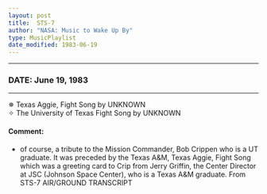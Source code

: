```yaml
---
layout: post
title:  STS-7
author: "NASA: Music to Wake Up By"
type: MusicPlaylist
date_modified: 1983-06-19
---
```


----
### DATE: June 19, 1983
----
✵ Texas Aggie, Fight Song by UNKNOWN  &nbsp;<br />✧ The University of Texas Fight Song by UNKNOWN

#### Comment:
* of course, a tribute to the Mission Commander, Bob Crippen who is a UT graduate. It was preceded by the Texas A&M, Texas Aggie, Fight Song which was a greeting card to Crip from Jerry Griffin, the Center Director at JSC (Johnson Space Center), who is a Texas A&M graduate. From STS-7 AIR/GROUND TRANSCRIPT
